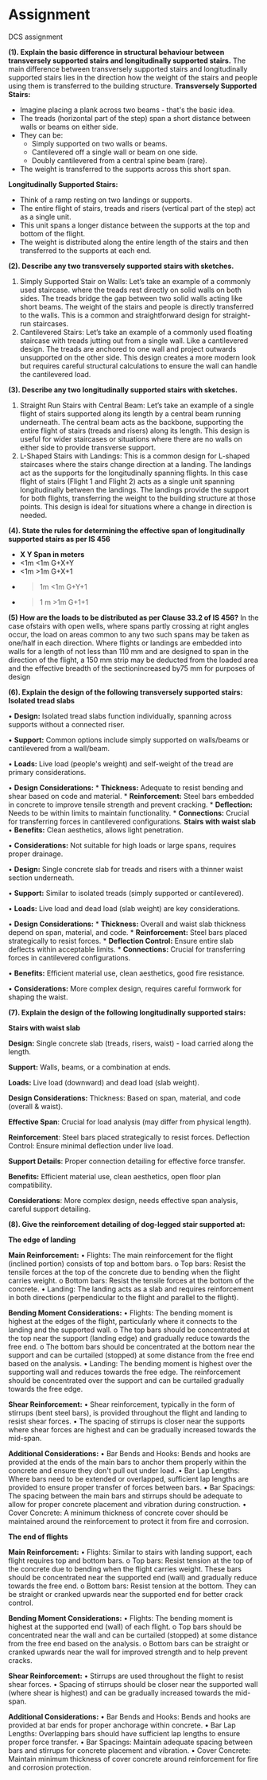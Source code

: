 # Assignment
DCS assignment 

**(1). 	Explain the basic difference in structural behaviour between transversely supported stairs and longitudinally supported stairs.**
The main difference between transversely supported stairs and longitudinally supported stairs lies in the direction how the weight of the stairs and people using them is transferred to the building structure.
**Transversely Supported Stairs:**
* Imagine placing a plank across two beams - that's the basic idea.
* The treads (horizontal part of the step) span a short distance between walls or beams on either side. 
* They can be:
    * Simply supported on two walls or beams.
    * Cantilevered off a single wall or beam on one side.
    * Doubly cantilevered from a central spine beam (rare).
* The weight is transferred to the supports across this short span.

**Longitudinally Supported Stairs:**
* Think of a ramp resting on two landings or supports. 
* The entire flight of stairs, treads and risers (vertical part of the step) act as a single unit.
* This unit spans a longer distance between the supports at the top and bottom of the flight.
* The weight is distributed along the entire length of the stairs and then transferred to the supports at each end.

**(2). 	Describe any two transversely supported stairs with sketches.**
  1.	Simply Supported Stair on Walls:
Let’s take an example of a commonly used staircase. where the treads rest directly on solid walls on both sides. The treads bridge the gap between two solid walls acting like short beams. The weight of the stairs and people is directly transferred to the walls. This is a common and straightforward design for straight-run staircases.
  2.	Cantilevered Stairs:
Let’s take an example of a commonly used floating staircase with treads jutting out from a single wall. Like a cantilevered design. The treads are anchored to one wall and project outwards unsupported on the other side. This design creates a more modern look but requires careful structural calculations to ensure the wall can handle the cantilevered load.

**(3).	Describe any two longitudinally supported stairs with sketches.**
  1.   Straight Run Stairs with Central Beam:
Let’s take an example of a single flight of stairs supported along its length by a central beam running underneath.
	The central beam acts as the backbone, supporting the entire flight of stairs (treads and risers) along its length. This design is useful for wider staircases or situations where there are no walls on either side to provide transverse support.
  2.   L-Shaped Stairs with Landings:
This is a common design for L-shaped staircases where the stairs change direction at a landing. The landings act as the supports for the longitudinally spanning flights.
In this case flight of stairs (Flight 1 and Flight 2) acts as a single unit spanning longitudinally between the landings. The landings provide the support for both flights, transferring the weight to the building structure at those points. This design is ideal for situations where a change in direction is needed.

**(4).	State the rules for determining the effective span of longitudinally supported stairs as per IS 456**

*	**X	Y	Span in meters**
*	<1m	<1m	G+X+Y
*	<1m	>1m	G+X+1
*	>1m	<1m	G+Y+1
*	>1 m	>1m	G+1+1

**(5)	How are the loads to be distributed as per Clause 33.2 of IS 456?**
In the case ofstairs with open wells, where spans partly crossing at right angles occur, the load on areas common to any two such spans may be taken as one/half in each direction. Where flights or landings are embedded into walls for a length of not less than 110 mm and are designed to span in the direction of the flight, a 150 mm strip may be deducted from the loaded area and the effective breadth of the sectionincreased by75 mm for purposes of design

**(6).	Explain the design of the following transversely supported stairs:**
	**Isolated tread slabs**

• **Design:** Isolated tread slabs function individually, spanning across supports without a connected riser.

• **Support:** Common options include simply supported on walls/beams or cantilevered from a wall/beam.

• **Loads:** Live load (people's weight) and self-weight of the tread are primary considerations.

• **Design Considerations:**
    * **Thickness:** Adequate to resist bending and shear based on code and material.
    * **Reinforcement:** Steel bars embedded in concrete to improve tensile strength and prevent cracking.
    * **Deflection:** Needs to be within limits to maintain functionality.
    * **Connections:** Crucial for transferring forces in cantilevered configurations.
	**Stairs with waist slab**
• **Benefits:** Clean aesthetics, allows light penetration.

• **Considerations:** Not suitable for high loads or large spans, requires proper drainage.

• **Design:** Single concrete slab for treads and risers with a thinner waist section underneath.

• **Support:** Similar to isolated treads (simply supported or cantilevered).

• **Loads:** Live load and dead load (slab weight) are key considerations.

• **Design Considerations:**
    * **Thickness:** Overall and waist slab thickness depend on span, material, and code.
    * **Reinforcement:** Steel bars placed strategically to resist forces.
    * **Deflection Control:** Ensure entire slab deflects within acceptable limits.
    * **Connections:** Crucial for transferring forces in cantilevered configurations.

• **Benefits:** Efficient material use, clean aesthetics, good fire resistance.

• **Considerations:** More complex design, requires careful formwork for shaping the waist.

**(7).	Explain the design of the following longitudinally supported stairs:**

**Stairs with waist slab** 

**Design:** Single concrete slab (treads, risers, waist) - load carried along the length. 

**Support:** Walls, beams, or a combination at ends. 

**Loads:** Live load (downward) and dead load (slab weight).

**Design Considerations:** Thickness: Based on span, material, and code (overall & waist).

**Effective Span**: Crucial for load analysis (may differ from physical length).

**Reinforcement**: Steel bars placed strategically to resist forces. Deflection Control: Ensure minimal deflection under live load.

**Support Details**: Proper connection detailing for effective force transfer. 

**Benefits:** Efficient material use, clean aesthetics, open floor plan compatibility. 

**Considerations**: More complex design, needs effective span analysis, careful support detailing.

**(8).	Give the reinforcement detailing of dog-legged stair supported at:**
	
 **The edge of landing**

 **Main Reinforcement:**
•	Flights: The main reinforcement for the flight (inclined portion) consists of top and bottom bars. 
o	Top bars: Resist the tensile forces at the top of the concrete due to bending when the flight carries weight.
o	Bottom bars: Resist the tensile forces at the bottom of the concrete.
•	Landing: The landing acts as a slab and requires reinforcement in both directions (perpendicular to the flight and parallel to the flight).

**Bending Moment Considerations:**
•	Flights: The bending moment is highest at the edges of the flight, particularly where it connects to the landing and the supported wall. 
o	The top bars should be concentrated at the top near the support (landing edge) and gradually reduce towards the free end.
o	The bottom bars should be concentrated at the bottom near the support and can be curtailed (stopped) at some distance from the free end based on the analysis.
•	Landing: The bending moment is highest over the supporting wall and reduces towards the free edge. The reinforcement should be concentrated over the support and can be curtailed gradually towards the free edge.

**Shear Reinforcement:**
•	Shear reinforcement, typically in the form of stirrups (bent steel bars), is provided throughout the flight and landing to resist shear forces.
•	The spacing of stirrups is closer near the supports where shear forces are highest and can be gradually increased towards the mid-span.

**Additional Considerations:**
•	Bar Bends and Hooks: Bends and hooks are provided at the ends of the main bars to anchor them properly within the concrete and ensure they don't pull out under load.
•	Bar Lap Lengths: Where bars need to be extended or overlapped, sufficient lap lengths are provided to ensure proper transfer of forces between bars.
•	Bar Spacings: The spacing between the main bars and stirrups should be adequate to allow for proper concrete placement and vibration during construction.
•	Cover Concrete: A minimum thickness of concrete cover should be maintained around the reinforcement to protect it from fire and corrosion.
	
 **The end of flights**

**Main Reinforcement:**
•	Flights: Similar to stairs with landing support, each flight requires top and bottom bars. 
o	Top bars: Resist tension at the top of the concrete due to bending when the flight carries weight. These bars should be concentrated near the supported end (wall) and gradually reduce towards the free end.
o	Bottom bars: Resist tension at the bottom. They can be straight or cranked upwards near the supported end for better crack control.

**Bending Moment Considerations:**
•	Flights: The bending moment is highest at the supported end (wall) of each flight. 
o	Top bars should be concentrated near the wall and can be curtailed (stopped) at some distance from the free end based on the analysis.
o	Bottom bars can be straight or cranked upwards near the wall for improved strength and to help prevent cracks.

**Shear Reinforcement:**
•	Stirrups are used throughout the flight to resist shear forces.
•	Spacing of stirrups should be closer near the supported wall (where shear is highest) and can be gradually increased towards the mid-span.

**Additional Considerations:**
•	Bar Bends and Hooks: Bends and hooks are provided at bar ends for proper anchorage within concrete.
•	Bar Lap Lengths: Overlapping bars should have sufficient lap lengths to ensure proper force transfer.
•	Bar Spacings: Maintain adequate spacing between bars and stirrups for concrete placement and vibration.
•	Cover Concrete: Maintain minimum thickness of cover concrete around reinforcement for fire and corrosion protection.

